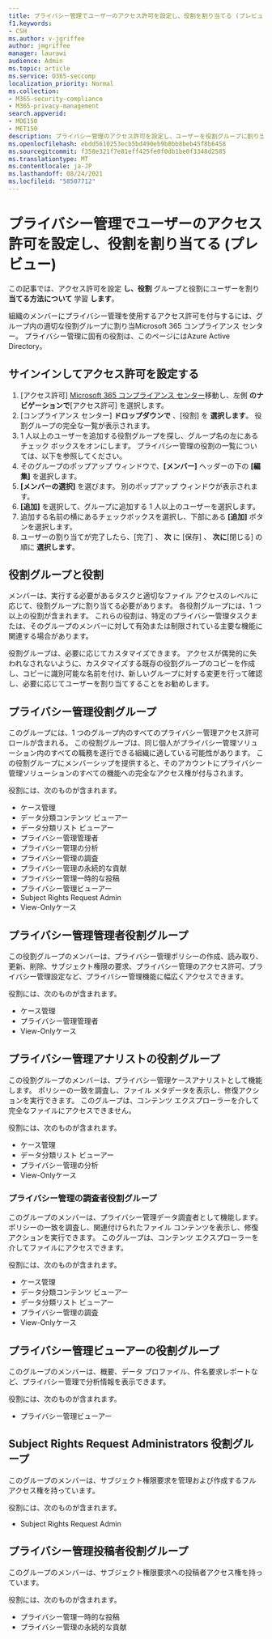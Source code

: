 ```yaml
---
title: プライバシー管理でユーザーのアクセス許可を設定し、役割を割り当てる (プレビュー)
f1.keywords:
- CSH
ms.author: v-jgriffee
author: jmgriffee
manager: laurawi
audience: Admin
ms.topic: article
ms.service: O365-seccomp
localization_priority: Normal
ms.collection:
- M365-security-compliance
- M365-privacy-management
search.appverid:
- MOE150
- MET150
description: プライバシー管理のアクセス許可を設定し、ユーザーを役割グループに割り当てる方法について説明します。
ms.openlocfilehash: ebdd5610253ecb5bd490eb9b8bb8beb45f8b6458
ms.sourcegitcommit: f358e321f7e81eff425fe0f0db1be0f3348d2585
ms.translationtype: MT
ms.contentlocale: ja-JP
ms.lasthandoff: 08/24/2021
ms.locfileid: "58507712"
---
```

# <a name="set-user-permissions-and-assign-roles-in-privacy-management-preview"></a>プライバシー管理でユーザーのアクセス許可を設定し、役割を割り当てる (プレビュー)

この記事では、アクセス許可を設定 **し、役割** グループと役割にユーザーを割り **当てる方法について** 学習 **します**。

組織のメンバーにプライバシー管理を使用するアクセス許可を付与するには、グループ内の適切な役割グループに割り当Microsoft 365 コンプライアンス センター。 プライバシー管理に固有の役割は、このページにはAzure Active Directory。

## <a name="sign-in-and-set-permissions"></a>サインインしてアクセス許可を設定する

1. [アクセス許可] [Microsoft 365 コンプライアンス センター](https://compliance.microsoft.com/)移動し、左側 **のナビゲーションで**[アクセス許可] を選択します。  
2. [コンプライアンス センター] **ドロップダウンで** 、[役割] を **選択します**。 役割グループの完全な一覧が表示されます。
3. 1 人以上のユーザーを追加する役割グループを探し、グループ名の左にあるチェック ボックスをオンにします。 プライバシー管理の役割の一覧については、以下を参照してください。  
4. そのグループのポップアップ ウィンドウで、**[メンバー]** ヘッダーの下の **[編集]** を選択します。  
5. **[メンバーの選択]** を選びます。 別のポップアップ ウィンドウが表示されます。
6. **[追加]** を選択して、グループに追加する 1 人以上のユーザーを選択します。  
7. 追加する名前の横にあるチェックボックスを選択し、下部にある **[追加]** ボタンを選択します。  
8. ユーザーの割り当てが完了したら、[完了] 、 **次** に [保存] 、 **次に**[閉じる] の順に **選択します**。

## <a name="role-groups-and-roles"></a>役割グループと役割

メンバーは、実行する必要があるタスクと適切なファイル アクセスのレベルに応じて、役割グループに割り当てる必要があります。 各役割グループには、1 つ以上の役割が含まれます。 これらの役割は、特定のプライバシー管理タスクまたは、そのグループのメンバーに対して有効または制限されている主要な機能に関連する場合があります。  

役割グループは、必要に応じてカスタマイズできます。 アクセスが偶発的に失われなされないように、カスタマイズする既存の役割グループのコピーを作成し、コピーに識別可能な名前を付け、新しいグループに対する変更を行って確認し、必要に応じてユーザーを割り当てすることをお勧めします。

## <a name="privacy-management-role-group"></a>プライバシー管理役割グループ

このグループには、1 つのグループ内のすべてのプライバシー管理アクセス許可ロールが含まれる。 この役割グループは、同じ個人がプライバシー管理ソリューション内のすべての職務を遂行できる組織に適している可能性があります。 この役割グループにメンバーシップを提供すると、そのアカウントにプライバシー管理ソリューションのすべての機能への完全なアクセス権が付与されます。

役割には、次のものが含まれます。

- ケース管理  
- データ分類コンテンツ ビューアー  
- データ分類リスト ビューアー  
- プライバシー管理管理者  
- プライバシー管理の分析  
- プライバシー管理の調査  
- プライバシー管理の永続的な貢献  
- プライバシー管理一時的な投稿  
- プライバシー管理ビューアー  
- Subject Rights Request Admin  
- View-Onlyケース

## <a name="privacy-management-administrators-role-group"></a>プライバシー管理管理者役割グループ

この役割グループのメンバーは、プライバシー管理ポリシーの作成、読み取り、更新、削除、サブジェクト権限の要求、プライバシー管理のアクセス許可、プライバシー管理設定など、プライバシー管理機能に幅広くアクセスできます。

役割には、次のものが含まれます。

- ケース管理  
- プライバシー管理管理者  
- View-Onlyケース

## <a name="privacy-management-analysts-role-group"></a>プライバシー管理アナリストの役割グループ

この役割グループのメンバーは、プライバシー管理ケースアナリストとして機能します。 ポリシーの一致を調査し、ファイル メタデータを表示し、修復アクションを実行できます。 このグループは、コンテンツ エクスプローラーを介して完全なファイルにアクセスできません。

役割には、次のものが含まれます。

- ケース管理  
- データ分類リスト ビューアー  
- プライバシー管理の分析  
- View-Onlyケース

### <a name="privacy-management-investigators-role-group"></a>プライバシー管理の調査者役割グループ

このグループのメンバーは、プライバシー管理データ調査者として機能します。 ポリシーの一致を調査し、関連付けられたファイル コンテンツを表示し、修復アクションを実行できます。 このグループは、コンテンツ エクスプローラーを介してファイルにアクセスできます。

役割には、次のものが含まれます。

- ケース管理  
- データ分類コンテンツ ビューアー  
- データ分類リスト ビューアー  
- プライバシー管理の調査  
- View-Onlyケース

## <a name="privacy-management-viewer-role-group"></a>プライバシー管理ビューアーの役割グループ

このグループのメンバーは、概要、データ プロファイル、件名要求レポートなど、プライバシー管理で分析情報を表示できます。

役割には、次のものが含まれます。

- プライバシー管理ビューアー

## <a name="subject-rights-request-administrators-role-group"></a>Subject Rights Request Administrators 役割グループ

このグループのメンバーは、サブジェクト権限要求を管理および作成するフル アクセス権を持っています。

役割には、次のものが含まれます。

- Subject Rights Request Admin

## <a name="privacy-management-contributors-role-group"></a>プライバシー管理投稿者役割グループ

このグループのメンバーは、サブジェクト権限要求への投稿者アクセス権を持っています。  

役割には、次のものが含まれます。

- プライバシー管理一時的な投稿  
- プライバシー管理の永続的な貢献
